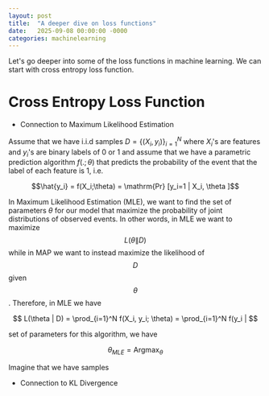 ```yaml
---
layout: post
title:  "A deeper dive on loss functions"
date:   2025-09-08 00:00:00 -0000
categories: machinelearning
---
```


Let's go deeper into some of the loss functions in machine learning. We can start with cross entropy loss function. 

# Cross Entropy Loss Function

- Connection to Maximum Likelihood Estimation

Assume that we have i.i.d samples $D = \{(X_i, y_i)\}_{i=1}^N$ where $X_i$'s are features and $y_i$'s are binary labels of 0 or 1 and assume that we have a parametric prediction algorithm $f(.;\theta)$ that predicts the probability of the event that the label of each feature is 1, i.e. 

$$\hat{y_i} = f(X_i;\theta) = \mathrm{Pr} [y_i=1 | X_i, \theta ]$$

 In Maximum Likelihood Estimation (MLE), we want to find the set of parameters $\theta$ for our model that maximize the probability of joint distributions of observed events. In other words, in MLE we want to maximize $$L(\theta \| D)$$ while in MAP we want to instead maximize the likelihood of $$D$$ given $$\theta$$. Therefore, in MLE we have  

$$
L(\theta | D) = \prod_{i=1}^N f(X_i, y_i; \theta) = \prod_{i=1}^N f(y_i | 
$$ 

set of parameters for this algorithm, we have

$$
\theta_{MLE} = \mathrm{Argmax}_{\theta} 
$$

Imagine that we have samples

- Connection to KL Divergence
